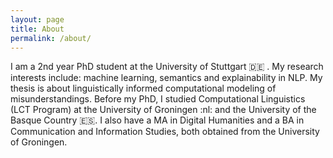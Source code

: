 ```yaml
---
layout: page
title: About
permalink: /about/
---
```


I am a 2nd year PhD student at the University of Stuttgart :de: .
My research interests include: machine learning, semantics and explainability 
in NLP. My thesis is about linguistically informed computational modeling of 
misunderstandings. Before my PhD, I studied Computational Linguistics (LCT Program) 
at the University of Groningen :nl: and the University of the Basque Country :es:. 
I also have a MA in Digital Humanities and a BA in Communication and Information Studies,
both obtained from the University of Groningen.

